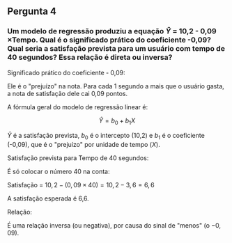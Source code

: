 ## Pergunta 4

### Um modelo de regressão produziu a equação $\hat{Y}$ = 10,2 - 0,09 $\times \text{Tempo}$. Qual é o significado prático do coeficiente -0,09? Qual seria a satisfação prevista para um usuário com tempo de 40 segundos? Essa relação é direta ou inversa?

Significado prático do coeficiente - 0,09:

Ele é o "prejuízo" na nota. Para cada 1 segundo a mais que o usuário gasta, a nota de satisfação dele cai 0,09 pontos.

A fórmula geral do modelo de regressão linear é:

$$\hat{Y} = b_0 + b_1 X$$

$\hat{Y}$ é a satisfação prevista, $b_0$ é o intercepto (10,2) e $b_1$ é o coeficiente (-0,09), que é o "prejuízo" por unidade de tempo ($X$).

Satisfação prevista para Tempo de 40 segundos:

É só colocar o número 40 na conta:

Satisfação = $10,2 - (0,09 \times 40) = 10,2 - 3,6 = 6,6$

A satisfação esperada é 6,6.

Relação:

É uma relação inversa (ou negativa), por causa do sinal de "menos" (o $-0,09$).